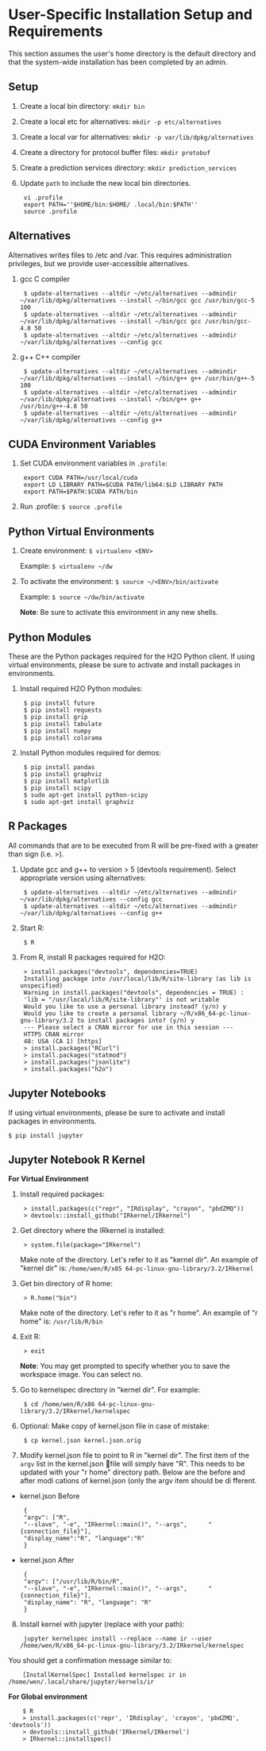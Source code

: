 # User-Specific Installation Setup and Requirements

This section assumes the user's home directory is the default directory and that the system-wide installation has been completed by an admin. 

## Setup

1. Create a local bin directory: ``mkdir bin``

2. Create a local etc for alternatives: ``mkdir -p etc/alternatives``
		
3. Create a local var for alternatives: ``mkdir -p var/lib/dpkg/alternatives``
		
4. Create a directory for protocol buffer files: ``mkdir protobuf``

5. Create a prediction services directory: ``mkdir prediction_services``

6. Update ``path`` to include the new local bin directories.

		vi .profile
		export PATH=''$HOME/bin:$HOME/ .local/bin:$PATH''
		source .profile
		
## Alternatives

Alternatives writes files to /etc and /var. This requires administration privileges, but we provide user-accessible alternatives.

1. gcc C compiler

		$ update-alternatives --altdir ~/etc/alternatives --admindir ~/var/lib/dpkg/alternatives --install ~/bin/gcc gcc /usr/bin/gcc-5 100
		$ update-alternatives --altdir ~/etc/alternatives --admindir ~/var/lib/dpkg/alternatives --install ~/bin/gcc gcc /usr/bin/gcc-4.8 50
		$ update-alternatives --altdir ~/etc/alternatives --admindir ~/var/lib/dpkg/alternatives --config gcc

2. g++ C++ compiler

		$ update-alternatives --altdir ~/etc/alternatives --admindir ~/var/lib/dpkg/alternatives --install ~/bin/g++ g++ /usr/bin/g++-5 100
		$ update-alternatives --altdir ~/etc/alternatives --admindir ~/var/lib/dpkg/alternatives --install ~/bin/g++ g++ /usr/bin/g++-4.8 50
		$ update-alternatives --altdir ~/etc/alternatives --admindir ~/var/lib/dpkg/alternatives --config g++

## CUDA Environment Variables

1. Set CUDA environment variables in ``.profile``:

		export CUDA PATH=/usr/local/cuda		export LD LIBRARY PATH=$CUDA PATH/lib64:$LD LIBRARY PATH		export PATH=$PATH:$CUDA PATH/bin

2. Run .profile: ``$ source .profile``

## Python Virtual Environments

1. Create environment: ``$ virtualenv <ENV>``
	
	Example: ``$ virtualenv ~/dw``2. To activate the environment: ``$ source ~/<ENV>/bin/activate``	
	Example: ``$ source ~/dw/bin/activate``	**Note**: Be sure to activate this environment in any new shells.
	
## Python Modules

These are the Python packages required for the H2O Python client. If using virtual environments, please be sure to activate and install packages in environments. 

1. Install required H2O Python modules:
		$ pip install future		$ pip install requests		$ pip install grip		$ pip install tabulate		$ pip install numpy		$ pip install colorama2. Install Python modules required for demos:		$ pip install pandas		$ pip install graphviz		$ pip install matplotlib		$ pip install scipy		$ sudo apt-get install python-scipy		$ sudo apt-get install graphviz

## R Packages

All commands that are to be executed from R will be pre-fixed with a greater than sign (i.e. >).1. Update gcc and g++ to version > 5 (devtools requirement). Select appropriate version using alternatives:
		$ update-alternatives --altdir ~/etc/alternatives --admindir ~/var/lib/dpkg/alternatives --config gcc		$ update-alternatives --altdir ~/etc/alternatives --admindir ~/var/lib/dpkg/alternatives --config g++2. Start R:

		$ R		3. From R, install R packages required for H2O:
		> install.packages("devtools", dependencies=TRUE)		Installing package into /usr/local/lib/R/site-library (as lib is unspecified)		Warning in install.packages("devtools", dependencies = TRUE) :		'lib = "/usr/local/lib/R/site-library"' is not writable		Would you like to use a personal library instead? (y/n) y		Would you like to create a personal library ~/R/x86_64-pc-linux-gnu-library/3.2 to install packages into? (y/n) y		--- Please select a CRAN mirror for use in this session ---		HTTPS CRAN mirror
		48: USA (CA 1) [https]		> install.packages("RCurl")		> install.packages("statmod")		> install.packages("jsonlite")		> install.packages("h2o")
		
## Jupyter Notebooks

If using virtual environments, please be sure to activate  and install packages in environments. 

	$ pip install jupyter

## Jupyter Notebook R Kernel

**For Virtual Environment**

1. Install required packages:		> install.packages(c("repr", "IRdisplay", "crayon", "pbdZMQ"))		> devtools::install_github("IRkernel/IRkernel")2. Get directory where the IRkernel is installed: 

		> system.file(package="IRkernel")	Make note of the directory. Let's refer to it as "kernel dir". An example of "kernel dir" is: ``/home/wen/R/x85 64-pc-linux-gnu-library/3.2/IRkernel``3. Get bin directory of R home: 

		> R.home("bin")	Make note of the directory. Let's refer to it as "r home". An example of "r home" is: ``/usr/lib/R/bin``4. Exit R: 

		> exit	**Note**: You may get prompted to specify whether you to save the workspace image. You can select no.
	5. Go to kernelspec directory in "kernel dir". For example: 

		$ cd /home/wen/R/x86 64-pc-linux-gnu-library/3.2/IRkernel/kernelspec6. Optional: Make copy of kernel.json file in case of mistake: 

		$ cp kernel.json kernel.json.orig7. Modify kernel.json file to point to R in "kernel dir".The first item of the ``argv`` list in the kernel.json file will simply have "R". This needs to be updatedwith your "r home" directory path. Below are the before and after modi cations of kernel.json (only the argv item should be di fferent. 

 - kernel.json Before		{		"argv": ["R",		"--slave", "-e", "IRkernel::main()", "--args", 		"{connection_file}"],		"display_name":"R", "language":"R"		} - kernel.json After		{		"argv": ["/usr/lib/R/bin/R",		"--slave", "-e", "IRkernel::main()", "--args", 		"{connection_file}"],		"display_name": "R", "language": "R"		}8. Install kernel with jupyter (replace with your path):
		jupyter kernelspec install --replace --name ir --user /home/wen/R/x86_64-pc-linux-gnu-library/3.2/IRkernel/kernelspec
		You should get a confirmation message similar to:
		[InstallKernelSpec] Installed kernelspec ir in /home/wen/.local/share/jupyter/kernels/ir
		
**For Global environment**

		$ R		> install.packages(c('repr', 'IRdisplay', 'crayon', 'pbdZMQ', 'devtools'))		> devtools::install_github('IRkernel/IRkernel')		> IRkernel::installspec()